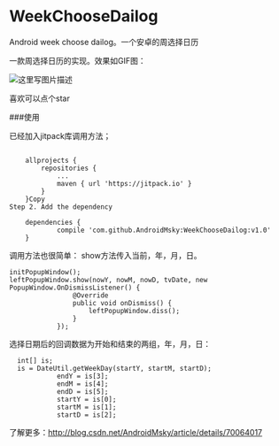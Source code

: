 # WeekChooseDailog
Android week choose dailog。一个安卓的周选择日历


一款周选择日历的实现。效果如GIF图：

![这里写图片描述](http://img.blog.csdn.net/20170412114256834?watermark/2/text/aHR0cDovL2Jsb2cuY3Nkbi5uZXQvQW5kcm9pZE1za3k=/font/5a6L5L2T/fontsize/400/fill/I0JBQkFCMA==/dissolve/70/gravity/SouthEast)

喜欢可以点个star

###使用

已经加入jitpack库调用方法；

```

	allprojects {
		repositories {
			...
			maven { url 'https://jitpack.io' }
		}
	}Copy
Step 2. Add the dependency

	dependencies {
	        compile 'com.github.AndroidMsky:WeekChooseDailog:v1.0'
	}
```

调用方法也很简单：
show方法传入当前，年，月，日。
```
initPopupWindow();
leftPopupWindow.show(nowY, nowM, nowD, tvDate, new PopupWindow.OnDismissListener() {
                @Override
                public void onDismiss() {
                    leftPopupWindow.diss();
                }
            });
```
选择日期后的回调数据为开始和结束的两组，年，月，日：

```
  int[] is;
  is = DateUtil.getWeekDay(startY, startM, startD);
            endY = is[3];
            endM = is[4];
            endD = is[5];
            startY = is[0];
            startM = is[1];
            startD = is[2];
```

了解更多：http://blog.csdn.net/AndroidMsky/article/details/70064017
